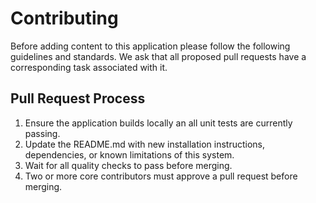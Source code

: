 # Contributing

Before adding content to this application please follow the following
guidelines and standards. We ask that all proposed pull requests have a
corresponding task associated with it.

## Pull Request Process

1. Ensure the application builds locally an all unit tests are currently
passing.
2. Update the README.md with new installation instructions, dependencies,
or known limitations of this system.
3. Wait for all quality checks to pass before merging.
4. Two or more core contributors must approve a pull request before merging.
